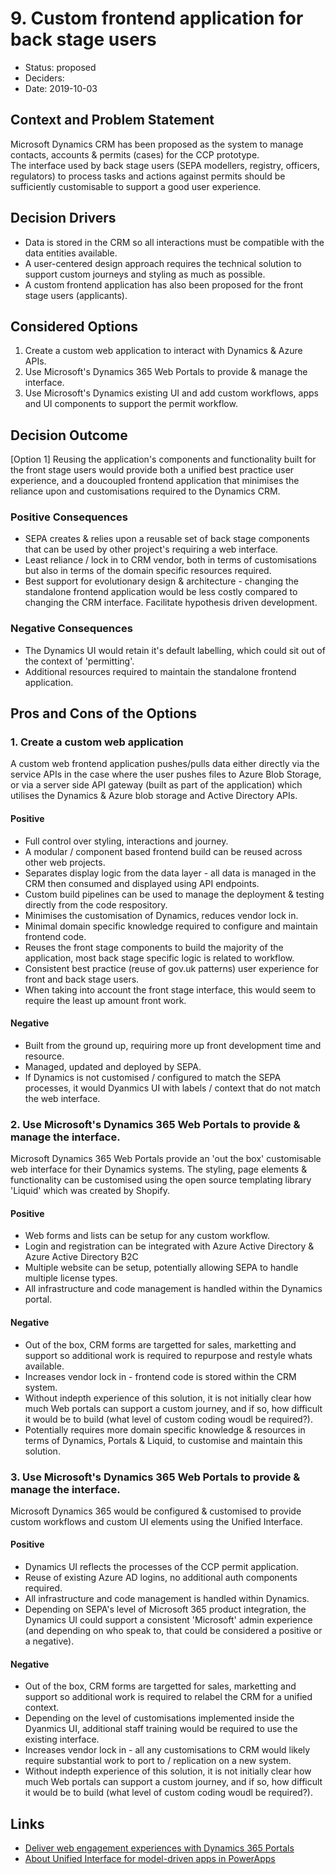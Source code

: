 # 9. Custom frontend application for back stage users

* Status: proposed
* Deciders: 
* Date: 2019-10-03

## Context and Problem Statement

Microsoft Dynamics CRM has been proposed as the system to manage contacts, accounts & permits (cases) for the CCP prototype.  
The interface used by back stage users (SEPA modellers, registry, officers, regulators) to process tasks and actions against permits should be sufficiently customisable to support a good user experience.

## Decision Drivers

* Data is stored in the CRM so all interactions must be compatible with the data entities available.
* A user-centered design approach requires the technical solution to support custom journeys and styling as much as possible.
* A custom frontend application has also been proposed for the front stage users (applicants).

## Considered Options

1. Create a custom web application to interact with Dynamics & Azure APIs.
2. Use Microsoft's Dynamics 365 Web Portals to provide & manage the interface.
3. Use Microsoft's Dynamics existing UI and add custom workflows, apps and UI components to support the permit workflow.

## Decision Outcome

[Option 1] Reusing the application's components and functionality built for the front stage users would provide both a unified best practice user experience, and a doucoupled frontend application that minimises the reliance upon and customisations required to the Dynamics CRM. 

### Positive Consequences

* SEPA creates & relies upon a reusable set of back stage components that can be used by other project's requiring a web interface.
* Least reliance / lock in to CRM vendor, both in terms of customisations but also in terms of the domain specific resources required.
* Best support for evolutionary design & architecture - changing the standalone frontend application would be less costly  compared to changing the CRM interface.  Facilitate hypothesis driven development.

### Negative Consequences

* The Dynamics UI would retain it's default labelling, which could sit out of the context of 'permitting'.
* Additional resources required to maintain the standalone frontend application.

## Pros and Cons of the Options

### 1. Create a custom web application 

A custom web frontend application pushes/pulls data either directly via the service APIs in the case where the user pushes files to Azure Blob Storage, or via a server side API gateway (built as part of the application) which utilises the Dynamics & Azure blob storage and Active Directory APIs.

#### Positive
* Full control over styling, interactions and journey.
* A modular / component based frontend build can be reused across other web projects.
* Separates display logic from the data layer - all data is managed in the CRM then consumed and displayed using API endpoints.
* Custom build pipelines can be used to manage the deployment & testing directly from the code respository.
* Minimises the customisation of Dynamics, reduces vendor lock in.
* Minimal domain specific knowledge required to configure and maintain frontend code.
* Reuses the front stage components to build the majority of the application, most back stage specific logic is related to workflow.
* Consistent best practice (reuse of gov.uk patterns) user experience for front and back stage users.
* When taking into account the front stage interface, this would seem to require the least up amount front work.

#### Negative
* Built from the ground up, requiring more up front development time and resource.
* Managed, updated and deployed by SEPA.
* If Dynamics is not customised / configured to match the SEPA processes, it would Dyanmics UI with labels / context that do not match the web interface.

### 2. Use Microsoft's Dynamics 365 Web Portals to provide & manage the interface.

Microsoft Dynamics 365 Web Portals provide an 'out the box' customisable web interface for their Dynamics systems.  The
styling, page elements & functionality can be customised using the open source templating library 'Liquid' which was created by Shopify.

#### Positive
* Web forms and lists can be setup for any custom workflow.
* Login and registration can be integrated with Azure Active Directory & Azure Active Directory B2C
* Multiple website can be setup, potentially allowing SEPA to handle multiple license types.
* All infrastructure and code management is handled within the Dynamics portal.

#### Negative
* Out of the box, CRM forms are targetted for sales, marketting and support so additional work is required to repurpose and restyle whats available.
* Increases vendor lock in - frontend code is stored within the CRM system.
* Without indepth experience of this solution, it is not initially clear how much Web portals can support a custom journey, and if so, how difficult it would be to build (what level of custom coding woudl be required?).
* Potentially requires more domain specific knowledge & resources in terms of Dynamics, Portals & Liquid, to customise and maintain this solution.

### 3. Use Microsoft's Dynamics 365 Web Portals to provide & manage the interface.

Microsoft Dynamics 365 would be configured & customised to provide custom workflows and custom UI elements using the Unified Interface.

#### Positive
* Dynamics UI reflects the processes of the CCP permit application.
* Reuse of existing Azure AD logins, no additional auth components required.
* All infrastructure and code management is handled within Dynamics.
* Depending on SEPA's level of Microsoft 365 product integration, the Dynamics UI could support a consistent 'Microsoft' admin experience (and depending on who speak to, that could be considered a positive or a negative).

#### Negative
* Out of the box, CRM forms are targetted for sales, marketting and support so additional work is required to relabel the CRM for a unified context.
* Depending on the level of customisations implemented inside the Dyanmics UI, additional staff training would be required to use the existing interface.
* Increases vendor lock in - all any customisations to CRM would likely require substantial work to port to / replication on a new system.
* Without indepth experience of this solution, it is not initially clear how much Web portals can support a custom journey, and if so, how difficult it would be to build (what level of custom coding woudl be required?).

## Links 
* [Deliver web engagement experiences with Dynamics 365 Portals](https://docs.microsoft.com/en-us/dynamics365/portals/administer-manage-portal-dynamics-365)
* [About Unified Interface for model-driven apps in PowerApps](https://docs.microsoft.com/en-us/power-platform/admin/about-unified-interface)
